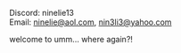  Discord: ninelie13 <br>
 Email: ninelie@aol.com, nin3li3@yahoo.com <br>

welcome to umm... where again?!
